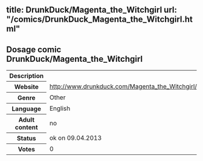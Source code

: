title: DrunkDuck/Magenta_the_Witchgirl
url: "/comics/DrunkDuck_Magenta_the_Witchgirl.html"
---
Dosage comic DrunkDuck/Magenta_the_Witchgirl
-----------------------------------------

<table class="comicinfo">
<tr>
<th>Description</th><td></td>
</tr>
<tr>
<th>Website</th><td><a href="http://www.drunkduck.com/Magenta_the_Witchgirl/">http://www.drunkduck.com/Magenta_the_Witchgirl/</a></td>
</tr>
<tr>
<th>Genre</th><td>Other</td>
</tr>
<tr>
<th>Language</th><td>English</td>
</tr>
<tr>
<th>Adult content</th><td>no</td>
</tr>
<tr>
<th>Status</th><td>ok on 09.04.2013</td>
</tr>
<tr>
<th>Votes</th><td>0</div></td>
</tr>
</table>
